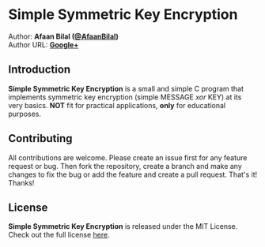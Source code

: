 Simple Symmetric Key Encryption
==============

Author: **Afaan Bilal ([@AfaanBilal](https://github.com/AfaanBilal))**   
Author URL: **[Google+](https://google.com/+AfaanBilal)**

## Introduction
**Simple Symmetric Key Encryption** is a small and simple C program that implements 
symmetric key encryption (simple MESSAGE *xor* KEY) at its very basics. **NOT** fit for practical applications,
**only** for educational purposes.

## Contributing
All contributions are welcome. Please create an issue first for any feature request
or bug. Then fork the repository, create a branch and make any changes to fix the bug 
or add the feature and create a pull request. That's it!
Thanks!

## License
**Simple Symmetric Key Encryption** is released under the MIT License.
Check out the full license [here](LICENSE).
